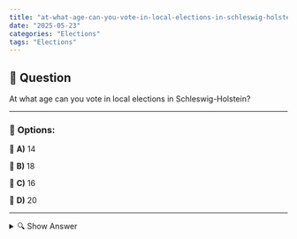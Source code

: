 ```yaml
---
title: "at-what-age-can-you-vote-in-local-elections-in-schleswig-holstein"
date: "2025-05-23"
categories: "Elections"
tags: "Elections"
---
```


## 📌 **Question**

At what age can you vote in local elections in Schleswig-Holstein?



---

### 📝 **Options:**

🔘 **A)** 14

🔘 **B)** 18

🔘 **C)** 16

🔘 **D)** 20

---

<details>
  <summary>🔍 Show Answer</summary>

  <p>
💡  <b>Correct Answer:</b>  c
  </p>
  <p>
    📖<b>Explanation:</b>
    
  </p>
</details>
